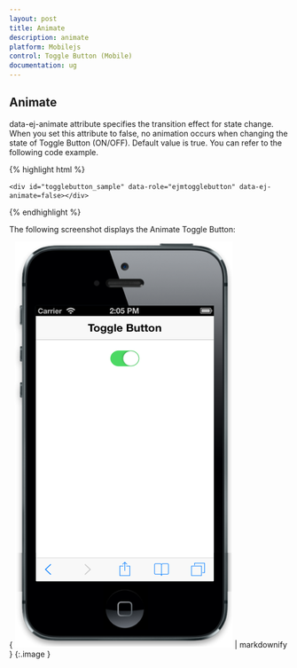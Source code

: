 ```yaml
---
layout: post
title: Animate
description: animate
platform: Mobilejs
control: Toggle Button (Mobile)
documentation: ug
---
```


## Animate

data-ej-animate attribute specifies the transition effect for state change. When you set this attribute to false, no animation occurs when changing the state of Toggle Button (ON/OFF). Default value is true. You can refer to the following code example.

{% highlight html %}

    <div id="togglebutton_sample" data-role="ejmtogglebutton" data-ej-animate=false></div>    



{% endhighlight %}



The following screenshot displays the Animate Toggle Button:

{ ![C:/Users/vincentxavier/Desktop/Work/Documentation/Complete Doc/ToggleButton/images/ios7_4.png](Animate_images/Animate_img1.png) | markdownify }
{:.image }


